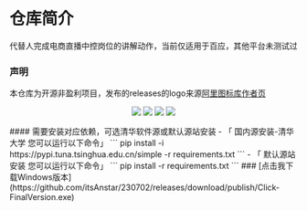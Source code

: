 # 仓库简介
代替人完成电商直播中控岗位的讲解动作，当前仅适用于百应，其他平台未测试过

### 声明
本仓库为开源非盈利项目，发布的releases的logo来源[阿里图标库作者页](https://www.iconfont.cn/collections/detail?spm=a313x.user_detail.i1.dc64b3430.42c83a81WfAk99&cid=46745)

<p align="center">
    <img src ="https://img.shields.io/badge/version-3.0-blueviolet.svg"/>
    <img src ="https://img.shields.io/badge/platform-windows|linux-yellow.svg"/>
    <img src ="https://img.shields.io/badge/python-3.1X-blue.svg" />
    <img src ="https://img.shields.io/github/license/vnpy/vnpy.svg?color=orange"/>
</p>
#### 需要安装对应依赖，可选清华软件源或默认源站安装
- 「 国内源安装-清华大学 您可以运行以下命令」
```
pip install -i https://pypi.tuna.tsinghua.edu.cn/simple -r requirements.txt
```
- 「 默认源站安装 您可以运行以下命令」
```
pip install -r requirements.txt
```
### [点击我下载Windows版本](https://github.com/itsAnstar/230702/releases/download/publish/Click-FinalVersion.exe)
